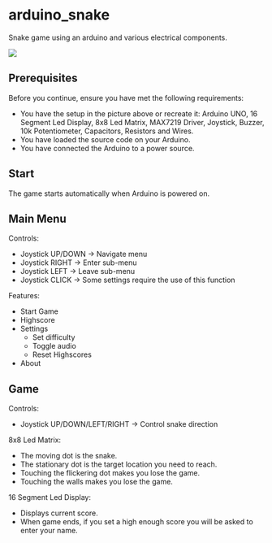 # arduino_snake
Snake game using an arduino and various electrical components.  

![](https://user-images.githubusercontent.com/60759315/147242427-0460abba-9f7e-4c8b-aaa5-0e18c946136d.jpeg)

## Prerequisites  

Before you continue, ensure you have met the following requirements:  
* You have the setup in the picture above or recreate it: Arduino UNO, 16 Segment Led Display, 8x8 Led Matrix, MAX7219 Driver, Joystick, Buzzer, 10k Potentiometer, Capacitors, Resistors and Wires.  
* You have loaded the source code on your Arduino.  
* You have connected the Arduino to a power source.  

## Start  

The game starts automatically when Arduino is powered on.  

## Main Menu  

Controls:  
- Joystick UP/DOWN -> Navigate menu  
- Joystick RIGHT -> Enter sub-menu  
- Joystick LEFT -> Leave sub-menu  
- Joystick CLICK -> Some settings require the use of this function  

Features:  
- Start Game  
- Highscore  
- Settings  
  - Set difficulty  
  - Toggle audio  
  - Reset Highscores  
- About  


## Game  

Controls:  
- Joystick UP/DOWN/LEFT/RIGHT -> Control snake direction  

8x8 Led Matrix:  
- The moving dot is the snake.
- The stationary dot is the target location you need to reach.  
- Touching the flickering dot makes you lose the game.  
- Touching the walls makes you lose the game.  

16 Segment Led Display:  
- Displays current score.  
- When game ends, if you set a high enough score you will be asked to enter your name.  

